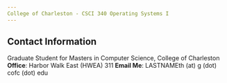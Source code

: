 ```yaml
---
College of Charleston - CSCI 340 Operating Systems I
---
```


## Contact Information

Graduate Student for Masters in Computer Science, College of Charleston
**Office**: Harbor Walk East (HWEA) 311
**Email Me**: LASTNAMEth (at) g (dot) cofc (dot) edu


